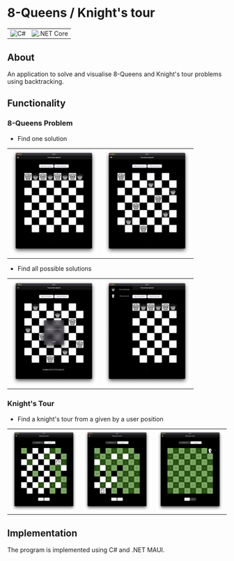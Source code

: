 # 8-Queens / Knight's tour

<div>
	<table>
		<tr>
			<td><img width="50" src="https://user-images.githubusercontent.com/25181517/121405384-444d7300-c95d-11eb-959f-913020d3bf90.png" alt="C#" title="C#"/></td>
			<td><img width="50" src="https://user-images.githubusercontent.com/25181517/121405754-b4f48f80-c95d-11eb-8893-fc325bde617f.png" alt=".NET Core" title=".NET Core"/></td>
		</tr>
	</table>
</div>

## About

An application to solve and visualise 8-Queens and Knight's tour problems using backtracking.

## Functionality

### 8-Queens Problem

- Find one solution

<div align='center'>
	<table>
		<tr>
        <td><img width="200" src="readme_img/img1.png" alt="triangle" title="triangle"/></td>
        <td><img width="200" src="readme_img/one_solution.png" alt="triangle" title="triangle"/></td>
        </tr>
	</table>
</div>

- Find all possible solutions

<div align='center'>
	<table>
		<tr>
        <td><img width="200" src="readme_img/all_solutions.png" alt="triangle" title="triangle"/></td>
        <td><img width="200" src="readme_img/tab_switcher.png" alt="triangle" title="triangle"/></td>
        </tr>
	</table>
</div>

### Knight's Tour

- Find a knight's tour from a given by a user position

<div align='center'>
	<table>
		<tr>
        <td><img width="200" src="readme_img/knight1.png" alt="triangle" title="triangle"/></td>
        <td><img width="200" src="readme_img/knight2.png" alt="triangle" title="triangle"/></td>
        <td><img width="200" src="readme_img/knight3.png" alt="triangle" title="triangle"/></td>
        </tr>
	</table>
</div>

## Implementation

The program is implemented using C# and .NET MAUI.
